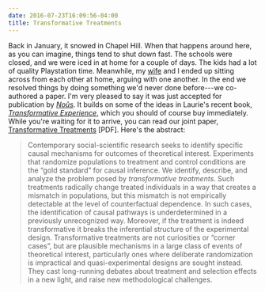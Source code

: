 ```yaml
---
date: 2016-07-23T16:09:56-04:00
title: Transformative Treatments
---
```


Back in January, it snowed in Chapel Hill. When that happens around here, as you can imagine, things tend to shut down fast. The schools were closed, and we were iced in at home for a couple of days. The kids had a lot of quality Playstation time. Meanwhile, my [wife](http://lapaul.org) and I ended up sitting across from each other at home, arguing with one another. In the end we resolved things by doing something we'd never done before---we co-authored a paper. I'm very pleased to say it was just accepted for publication by <a href="http://onlinelibrary.wiley.com/journal/10.1111/(ISSN)1468-0068)"><em>Noûs</em></a>. It builds on some of the ideas in Laurie's recent book, *[Transformative Experience](http://www.amazon.com/exec/obidos/ASIN/0198717954/kieranhealysw-20/ref=nosim/)*, which you should of course buy immediately. While you're waiting for it to arrive, you can read our joint paper, [Transformative Treatments](https://kieranhealy.org/files/papers/t-treat.pdf) [PDF]. Here's the abstract:

> Contemporary social-scientific research seeks to identify specific causal mechanisms for outcomes of theoretical interest. Experiments that randomize populations to treatment and control conditions are the “gold standard” for causal inference. We identify, describe, and analyze the problem posed by *transformative treatments*. Such treatments radically change treated individuals in a way that creates a mismatch in populations, but this mismatch is not empirically detectable at the level of counterfactual dependence. In such cases, the identification of causal pathways is underdetermined in a previously unrecognized way. Moreover, if the treatment is indeed transformative it breaks the inferential structure of the experimental design. Transformative treatments are not curiosities or “corner cases”, but are plausible mechanisms in a large class of events of theoretical interest, particularly ones where deliberate randomization is impractical and quasi-experimental designs are sought instead. They cast long-running debates about treatment and selection effects in a new light, and raise new methodological challenges.

